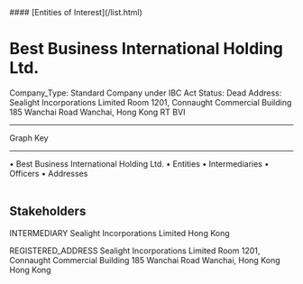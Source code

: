 <link rel="stylesheet" type="text/css" href="../../assets/style.css">
#### [Entities of Interest](/list.html)

<style>
body{background-image:url("http://eoi-graphs.s3-website-eu-west-1.amazonaws.com/Best_Business_International_Holding_Ltd..png");background-repeat: no-repeat;background-size: contain;}
.markdown>p>span{background-color: white;}
</style>

# Best Business International Holding Ltd.
<span>Company_Type: Standard Company under IBC Act
Status: Dead
Address: Sealight Incorporations Limited Room 1201, Connaught Commercial Building 185 Wanchai Road Wanchai, Hong Kong RT BVI
</span>

---



<div class="legend">
Graph Key
<hr>
<span class="focus">• Best Business International Holding Ltd.</span>
<span class="entity">• Entities</span>
<span class="intermediary">• Intermediaries</span>
<span class="officer">• Officers</span>
<span class="address">• Addresses</span>
</div><br>


## Stakeholders
<span>INTERMEDIARY
Sealight Incorporations Limited
Hong Kong
</span>

<span>REGISTERED_ADDRESS
Sealight Incorporations Limited Room 1201, Connaught Commercial Building 185 Wanchai Road Wanchai, Hong Kong
Hong Kong
</span>

